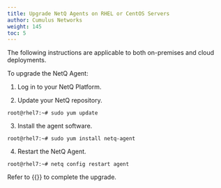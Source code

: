 ```yaml
---
title: Upgrade NetQ Agents on RHEL or CentOS Servers
author: Cumulus Networks
weight: 145
toc: 5
---
```

The following instructions are applicable to both on-premises and cloud deployments.

To upgrade the NetQ Agent:

1. Log in to your NetQ Platform.

2. Update your NetQ repository.

```
root@rhel7:~# sudo yum update
```

3. Install the agent software.

```
root@rhel7:~# sudo yum install netq-agent
```

4. Restart the NetQ Agent.

```
root@rhel7:~# netq config restart agent
```

Refer to {{<link title="Install and Configure the NetQ Agent on RHEL and CentOS Servers">}} to complete the upgrade.
